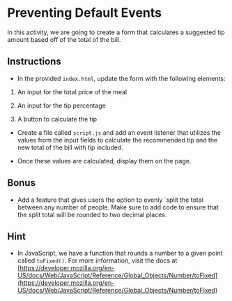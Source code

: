 # Preventing Default Events

In this activity, we are going to create a form that calculates a suggested tip amount based off of the total of the bill.

## Instructions

* In the provided `index.html`, update the form with the following elements:

1. An input for the total price of the meal

2. An input for the tip percentage

3. A button to calculate the tip

* Create a file called `script.js` and add an event listener that utilizes the values from the input fields to calculate the recommended tip and the new total of the bill with tip included.

* Once these values are calculated, display them on the page.

## Bonus 

* Add a feature that gives users the option to evenly `split the total between any number of people. Make sure to add code to ensure that the split total will be rounded to two decimal places. 

## Hint

* In JavaScript, we have a function that rounds a number to a given point called `toFixed()`. For more information, visit the docs at [https://developer.mozilla.org/en-US/docs/Web/JavaScript/Reference/Global_Objects/Number/toFixed](https://developer.mozilla.org/en-US/docs/Web/JavaScript/Reference/Global_Objects/Number/toFixed)
